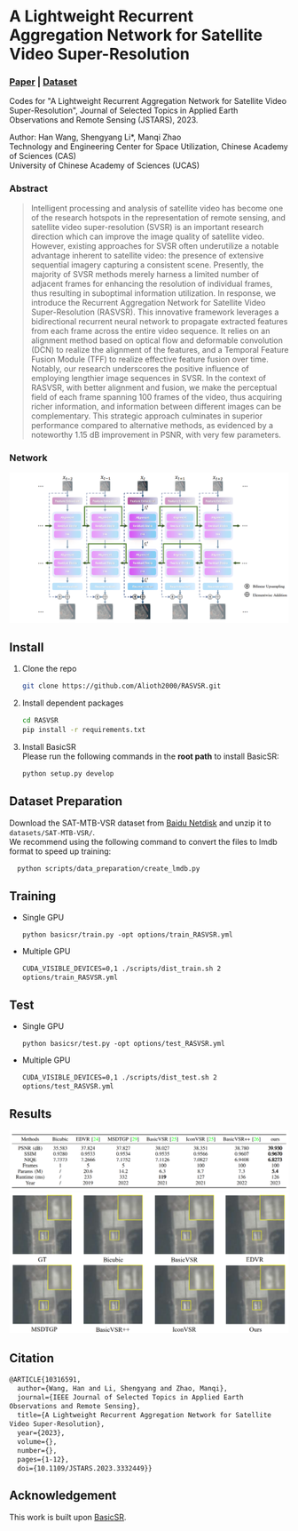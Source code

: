 # A Lightweight Recurrent Aggregation Network for Satellite Video Super-Resolution
### [**Paper**](https://doi.org/10.1109/jstars.2023.3332449) | [**Dataset**](https://pan.baidu.com/s/1iyhPrpUdyoHZVIj1U5xvUg)

Codes for "A Lightweight Recurrent Aggregation Network for Satellite Video Super-Resolution", Journal of Selected Topics in Applied Earth Observations and Remote Sensing (JSTARS), 2023.

Author: Han Wang, Shengyang Li*, Manqi Zhao<br>
Technology and Engineering Center for Space Utilization, Chinese Academy of Sciences (CAS)<br>
University of Chinese Academy of Sciences (UCAS)

### Abstract
>Intelligent processing and analysis of satellite video has become one of the research hotspots in the representation of remote sensing, and satellite video super-resolution (SVSR) is an important research direction which can improve the image quality of satellite video. However, existing approaches for SVSR often underutilize a notable advantage inherent to satellite video: the presence of extensive sequential imagery capturing a consistent scene. Presently, the majority of SVSR methods merely harness a limited number of adjacent frames for enhancing the resolution of individual frames, thus resulting in suboptimal information utilization. In response, we introduce the Recurrent Aggregation Network for Satellite Video Super-Resolution (RASVSR). This innovative framework leverages a bidirectional recurrent neural network to propagate extracted features from each frame across the entire video sequence. It relies on an alignment method based on optical flow and deformable convolution (DCN) to realize the alignment of the features, and a Temporal Feature Fusion Module (TFF) to realize effective feature fusion over time. Notably, our research underscores the positive influence of employing lengthier image sequences in SVSR. In the context of RASVSR, with better alignment and fusion, we make the perceptual field of each frame spanning 100 frames of the video, thus acquiring richer information, and information between different images can be complementary. This strategic approach culminates in superior performance compared to alternative methods, as evidenced by a noteworthy 1.15 dB improvement in PSNR, with very few parameters.

### Network  
![image](/assets/overall.png)

## Install
1. Clone the repo

    ```bash
    git clone https://github.com/Alioth2000/RASVSR.git
    ```

1. Install dependent packages

    ```bash
    cd RASVSR
    pip install -r requirements.txt
    ```

1. Install BasicSR<br>
    Please run the following commands in the **root path** to install BasicSR:<br>

    ```bash
    python setup.py develop
    ```
   
## Dataset Preparation
Download the SAT-MTB-VSR dataset from [Baidu Netdisk](https://pan.baidu.com/s/1iyhPrpUdyoHZVIj1U5xvUg) and unzip it to `datasets/SAT-MTB-VSR/`.<br>
We recommend using the following command to convert the files to lmdb format to speed up training:
```bash
  python scripts/data_preparation/create_lmdb.py
  ```

 ## Training
- Single GPU
    ```
    python basicsr/train.py -opt options/train_RASVSR.yml
    ```
- Multiple GPU
    ```
    CUDA_VISIBLE_DEVICES=0,1 ./scripts/dist_train.sh 2 options/train_RASVSR.yml
    ```

## Test
- Single GPU
    ```
    python basicsr/test.py -opt options/test_RASVSR.yml
    ```
- Multiple GPU
    ```
    CUDA_VISIBLE_DEVICES=0,1 ./scripts/dist_test.sh 2 options/test_RASVSR.yml
    ```

## Results
![image](/assets/table.png)
![image](/assets/compare.png)

## Citation
```
@ARTICLE{10316591,
  author={Wang, Han and Li, Shengyang and Zhao, Manqi},
  journal={IEEE Journal of Selected Topics in Applied Earth Observations and Remote Sensing}, 
  title={A Lightweight Recurrent Aggregation Network for Satellite Video Super-Resolution}, 
  year={2023},
  volume={},
  number={},
  pages={1-12},
  doi={10.1109/JSTARS.2023.3332449}}
```

## Acknowledgement
This work is built upon [BasicSR](https://github.com/XPixelGroup/BasicSR).